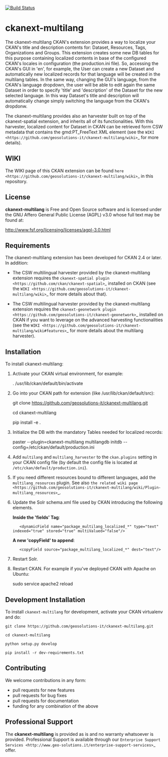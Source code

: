 [![Build Status](https://travis-ci.org/geosolutions-it/ckanext-multilang.svg?branch=master)](https://travis-ci.org/geosolutions-it/ckanext-multilang)

# ckanext-multilang

The ckanext-multilang CKAN's extension provides a way to localize your CKAN's title and description 
contents for: Dataset, Resources, Tags, Organizations and Groups. This extension creates some new DB tables for this purpose 
containing localized contents in base of the configured CKAN's locales in configuration (the production.ini file).
So,  accessing the CKAN's GUI in 'en', for example, the User can create a new Dataset and automatically new localized records 
for that language will be created  in the multilang tables. In the same way, changing the GUI's language, from the CKAN's language 
dropdown, the user will be able to edit again the same Dataset in order to specify 'title' and 'description' of the Dataset for the 
new selected language.
In this way Dataset's title and description will automatically change simply switching the language from the CKAN's dropdonw.
 
The ckanext-multilang provides also an harvester built on top of the ckanext-spatial extension, and inherits all of its functionalities.
With this harvester, localized content for Dataset in CKAN can be retrieved form CSW metadata that contains the gmd:PT_FreeText XML 
element (see the `WIKI <https://github.com/geosolutions-it/ckanext-multilang/wiki>`_ for more details).	

## WIKI

The WIKI page of this CKAN extension can be found `here <https://github.com/geosolutions-it/ckanext-multilang/wiki>`_ in this repository.

## License

**ckanext-multilang** is Free and Open Source software and is licensed under the GNU Affero General Public License (AGPL) v3.0 whose full text may be found at:

http://www.fsf.org/licensing/licenses/agpl-3.0.html

## Requirements

The ckanext-multilang extension has been developed for CKAN 2.4 or later. In addition:

* The CSW multilingual harvester provided by the ckanext-multilang extension requires the `ckanext-spatial plugin <https://github.com/ckan/ckanext-spatial>`_ installed on CKAN (see the `WIKI <https://github.com/geosolutions-it/ckanext-multilang/wiki>`_ for more details about that).

* The CSW multilingual harvester provided by the ckanext-multilang extension requires the `ckanext-geonetwork plugin <https://github.com/geosolutions-it/ckanext-geonetwork>`_ installed on CKAN if you want to leverage on the advanced harvesting functionalities (see the `WIKI <https://github.com/geosolutions-it/ckanext-multilang/wiki#features>`_ for more details about the multilang harvester).

## Installation

To install ckanext-multilang:


1. Activate your CKAN virtual environment, for example:

     . /usr/lib/ckan/default/bin/activate
     
2. Go into your CKAN path for extension (like /usr/lib/ckan/default/src):

    git clone https://github.com/geosolutions-it/ckanext-multilang.git
    
    cd ckanext-multilang
    
    pip install -e .

3. Initialize the DB with the mandatory Tables needed for localized records:

      paster --plugin=ckanext-multilang multilangdb initdb --config=/etc/ckan/default/production.ini

4. Add ``multilang`` and ``multilang_harvester`` to the ``ckan.plugins`` setting in your CKAN
   config file (by default the config file is located at ``/etc/ckan/default/production.ini``).

5. If you need different resources bound to different languages, add the ``multilang_resources`` plugin.
   See also `the related wiki page <https://github.com/geosolutions-it/ckanext-multilang/wiki/Plugin-multilang_resources>`_.
   
6. Update the Solr schema.xml file used by CKAN introducing the following elements.
   
   **Inside the 'fields' Tag**:
   
          <dynamicField name="package_multilang_localized_*" type="text" indexed="true" stored="true" multiValued="false"/>
   
   **A new 'copyField' to append**:
   
          <copyField source="package_multilang_localized_*" dest="text"/>
      

7. Restart Solr.

8. Restart CKAN. For example if you've deployed CKAN with Apache on Ubuntu:

     sudo service apache2 reload

## Development Installation

To install `ckanext-multilang` for development, activate your CKAN virtualenv and do:

    git clone https://github.com/geosolutions-it/ckanext-multilang.git
    
    cd ckanext-multilang
    
    python setup.py develop

    pip install -r dev-requirements.txt


## Contributing

We welcome contributions in any form:

* pull requests for new features
* pull requests for bug fixes
* pull requests for documentation
* funding for any combination of the above

## Professional Support

The **ckanext-multilang** is provided as is and no warranty whatsoever is provided. Professional Support is available through our `Enterprise Support Services <http://www.geo-solutions.it/enterprise-support-services>`_ offer.
